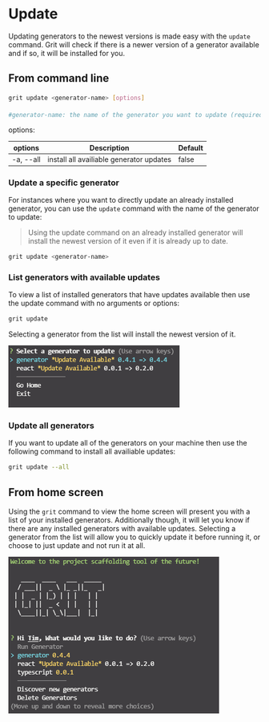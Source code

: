 # Update

Updating generators to the newest versions is made easy with the `update` command. Grit will check if there is a newer version of a generator available and if so, it will be installed for you.

## From command line

```bash
grit update <generator-name> [options]

#generator-name: the name of the generator you want to update (required)
```

options:

| options   | Description                              | Default |
| --------- | ---------------------------------------- | ------- |
| -a, --all | install all availiable generator updates | false   |

### Update a specific generator

For instances where you want to directly update an already installed generator, you can use the `update` command with the name of the generator to update:

> Using the update command on an already installed generator will install the newest version of it even if it is already up to date.

```bash
grit update <generator-name>
```

### List generators with available updates

To view a list of installed generators that have updates available then use the update command with no arguments or options:

```bash
grit update
```

Selecting a generator from the list will install the newest version of it.

![image info](/img/tutorial/terminalSC/update-list.png)

### Update all generators

If you want to update all of the generators on your machine then use the following command to install all availiable updates:

```bash
grit update --all
```

## From home screen

Using the `grit` command to view the home screen will present you with a list of your installed generators. Additionally though, it will let you know if there are any installed generators with available updates. Selecting a generator from the list will allow you to quickly update it before running it, or choose to just update and not run it at all.

![image info](/img/tutorial/terminalSC/update-available.png)

